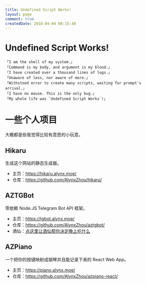 ```yaml
---
title: Undefined Script Works!
layout: page
comment: true
createdDate: 2018-04-04 08:15:40
---
```

# Undefined Script Works!

```plain
「I am the shell of my system.」
「Command is my body, and argument is my blood.」
「I have created over a thousand lines of logs.」
「Unaware of less, nor aware of more.」
「Withstood error to create many scripts, waiting for prompt's arrival.」
「I have no mouse. This is the only bug.」
「My whole life was `Undefined Script Works`!」
```

# 一些个人项目

大概都是些我觉得比较有意思的小玩意。

## Hikaru

生成这个网站的静态生成器。

- 主页：<https://hikaru.alynx.moe/>
- 仓库：<https://github.com/AlynxZhou/hikaru/>

## AZTGBot

零依赖 Node.JS Telegram Bot API 框架。

- 主页：<https://tgbot.alynx.moe/>
- 仓库：<https://github.com/AlynxZhou/aztgbot/>
- 酒仙：[点这里让酒仙帮你决定晚上吃什么](https://t.me/mangix_bot)

## AZPiano

一个把你的按键映射成钢琴并且能记录下来的 React Web App。

- 主页：<https://piano.alynx.moe/>
- 仓库：<https://github.com/AlynxZhou/azpiano-react/>

